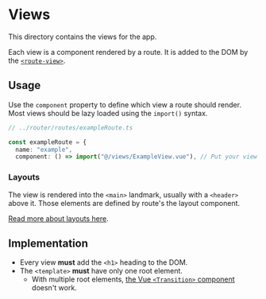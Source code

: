 # Views

This directory contains the views for the app.

Each view is a component rendered by a route. It is added to the DOM by the
[`<route-view>`](https://router.vuejs.org/guide/#router-view).

## Usage

Use the `component` property to define which view a route should render. Most
views should be lazy loaded using the `import()` syntax.

```typescript
// ../router/routes/exampleRoute.ts

const exampleRoute = {
  name: "example",
  component: () => import("@/views/ExampleView.vue"), // Put your view here
```

### Layouts

The view is rendered into the `<main>` landmark, usually with a `<header>`
above it. Those elements are defined by route's the layout component.

[Read more about layouts here](../layouts/README.md).

## Implementation

- Every view **must** add the `<h1>` heading to the DOM.
- The `<template>` **must** have only one root element.
  - With multiple root elements,
    [the Vue `<Transition>` component](https://vuejs.org/guide/built-ins/transition.html#the-transition-component)
    doesn't work.